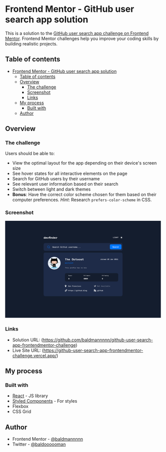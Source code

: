 # Frontend Mentor - GitHub user search app solution

This is a solution to the [GitHub user search app challenge on Frontend Mentor](https://www.frontendmentor.io/challenges/github-user-search-app-Q09YOgaH6). Frontend Mentor challenges help you improve your coding skills by building realistic projects.

## Table of contents

- [Frontend Mentor - GitHub user search app solution](#frontend-mentor---github-user-search-app-solution)
  - [Table of contents](#table-of-contents)
  - [Overview](#overview)
    - [The challenge](#the-challenge)
    - [Screenshot](#screenshot)
    - [Links](#links)
  - [My process](#my-process)
    - [Built with](#built-with)
  - [Author](#author)

## Overview

### The challenge

Users should be able to:

- View the optimal layout for the app depending on their device's screen size
- See hover states for all interactive elements on the page
- Search for GitHub users by their username
- See relevant user information based on their search
- Switch between light and dark themes
- **Bonus**: Have the correct color scheme chosen for them based on their computer preferences. _Hint_: Research `prefers-color-scheme` in CSS.

### Screenshot

![](./screenshot.png)

### Links

- Solution URL: (https://github.com/baldmannnnn/github-user-search-app-frontendmentor-challenge)
- Live Site URL: (https://github-user-search-app-frontendmentor-challenge.vercel.app/)

## My process

### Built with

- [React](https://reactjs.org/) - JS library
- [Styled Components](https://styled-components.com/) - For styles
- Flexbox
- CSS Grid

## Author

- Frontend Mentor - [@baldmannnnn](https://www.frontendmentor.io/profile/baldmannnnn)
- Twitter - [@baldoooooman](https://twitter.com/baldoooooman)
